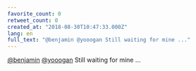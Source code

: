 ```yaml
---
favorite_count: 0
retweet_count: 0
created_at: "2018-08-30T10:47:33.000Z"
lang: en
full_text: "@benjamin @yooogan Still waiting for mine ..."
---
```


[@benjamin](https://twitter.com/benjamin)
[@yooogan](https://twitter.com/yooogan) Still waiting for mine ...
